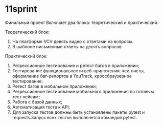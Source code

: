 # 11sprint
Финальный проект
Включает два блока: теоретический и практический.


Теоретический блок:
1. На платформе VCV девять видео с ответами на вопросы.
2. В шаблоне письменные ответы на десять вопросов.


Практический блок:
1. Регрессионное тестирование и ретест багов в приложении;
2. Тестирование функциональности веб-приложения: чек-листы, оформление баг-репортов в YouTrack, кроссбраузерное тестирование;
3. Ретест багов в мобильном приложении;
4. Регрессионное тестирование мобильного приложения по готовым тест-кейсам;
5. Работа с базой данных;
6. Автоматизация теста к API;
7. Для запуска тестов должны быть установлены пакеты pytest и requests.Запуск всех тестов выполянется командой pytest.
